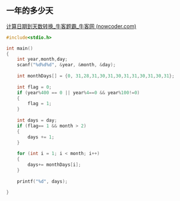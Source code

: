 ## 一年的多少天

[计算日期到天数转换_牛客题霸_牛客网 (nowcoder.com)](https://www.nowcoder.com/practice/769d45d455fe40b385ba32f97e7bcded?tpId=37&&tqId=21296&rp=1&ru=/ta/huawei&qru=/ta/huawei/question-ranking)

```c
#include<stdio.h>

int main()
{
    int year,month,day;
    scanf("%d%d%d", &year, &month, &day);
    
    int monthDays[] = {0, 31,28,31,30,31,30,31,31,30,31,30,31};
    
    int flag = 0;
    if (year%400 == 0 || year%4==0 && year%100!=0)
    {
        flag = 1;
    }
    
    int days = day;
    if (flag== 1 && month > 2)
    {
        days += 1;
    }
    
    for (int i = 1; i < month; i++)
    {
        days+= monthDays[i];
    }
    
    printf("%d", days);
    
}
```
